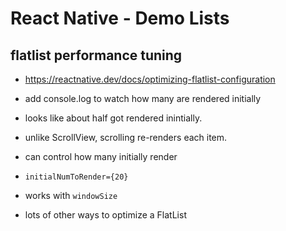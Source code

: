 # React Native - Demo Lists

## flatlist performance tuning

- https://reactnative.dev/docs/optimizing-flatlist-configuration

- add console.log to watch how many are rendered initially
- looks like about half got rendered inintially.
- unlike ScrollView, scrolling re-renders each item.
- can control how many initially render
- `initialNumToRender={20}`
- works with `windowSize`
- lots of other ways to optimize a FlatList